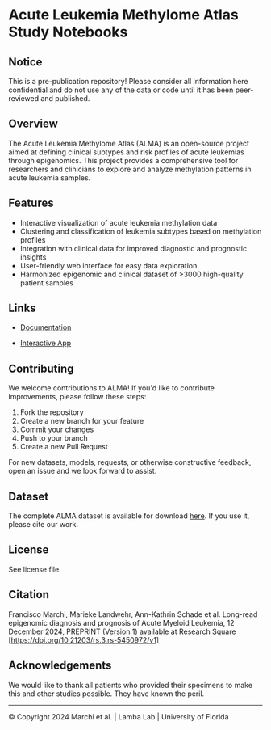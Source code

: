# Acute Leukemia Methylome Atlas Study Notebooks

## Notice

This is a pre-publication repository! Please consider all information here confidential and do not use any of the data or code until it has been peer-reviewed and published.

## Overview

The Acute Leukemia Methylome Atlas (ALMA) is an open-source project aimed at defining clinical subtypes and risk profiles of acute leukemias through epigenomics. This project provides a comprehensive tool for researchers and clinicians to explore and analyze methylation patterns in acute leukemia samples.

## Features

- Interactive visualization of acute leukemia methylation data
- Clustering and classification of leukemia subtypes based on methylation profiles
- Integration with clinical data for improved diagnostic and prognostic insights
- User-friendly web interface for easy data exploration
- Harmonized epigenomic and clinical dataset of >3000 high-quality patient samples

## Links

- [Documentation](https://f-marchi.github.io/ALMA/)

- [Interactive App](https://f-marchi.github.io/UF-LambaLab-ALMA-app/)

## Contributing

We welcome contributions to ALMA! If you'd like to contribute improvements, please follow these steps:

1. Fork the repository
2. Create a new branch for your feature
3. Commit your changes
4. Push to your branch
5. Create a new Pull Request

For new datasets, models, requests, or otherwise constructive feedback, open an issue and we look forward to assist.

## Dataset

The complete ALMA dataset is available for download [here](https://github.com/f-marchi/ALMA/raw/refs/heads/main/data/alma_main_results.xlsx). If you use it, please cite our work.

## License

See license file.

## Citation

Francisco Marchi, Marieke Landwehr, Ann-Kathrin Schade et al. Long-read epigenomic diagnosis and prognosis of Acute Myeloid Leukemia, 12 December 2024, PREPRINT (Version 1) available at Research Square [https://doi.org/10.21203/rs.3.rs-5450972/v1]

## Acknowledgements

We would like to thank all patients who provided their specimens to make this and other studies possible. They have known the peril.

---

© Copyright 2024 Marchi et al. | Lamba Lab | University of Florida